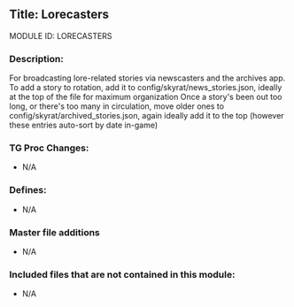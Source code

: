 ## Title: Lorecasters

MODULE ID: LORECASTERS

### Description:

For broadcasting lore-related stories via newscasters and the archives app.
To add a story to rotation, add it to config/skyrat/news_stories.json, ideally at the top of the file for maximum organization
Once a story's been out too long, or there's too many in circulation, move older ones to config/skyrat/archived_stories.json, again ideally add it to the top (however these entries auto-sort by date in-game)

### TG Proc Changes:

- N/A

### Defines:

- N/A

### Master file additions

- N/A

### Included files that are not contained in this module:

- N/A

